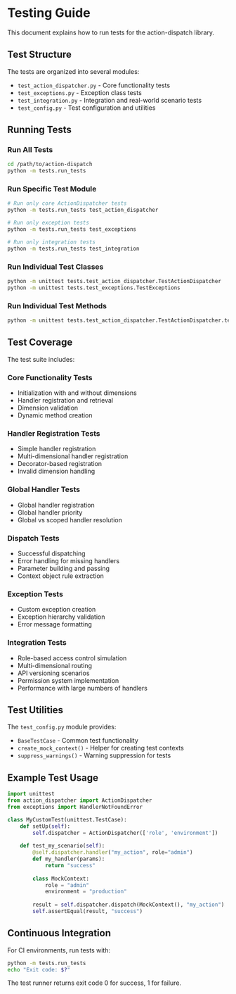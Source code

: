 # Testing Guide

This document explains how to run tests for the action-dispatch library.

## Test Structure

The tests are organized into several modules:

- `test_action_dispatcher.py` - Core functionality tests
- `test_exceptions.py` - Exception class tests  
- `test_integration.py` - Integration and real-world scenario tests
- `test_config.py` - Test configuration and utilities

## Running Tests

### Run All Tests

```bash
cd /path/to/action-dispatch
python -m tests.run_tests
```

### Run Specific Test Module

```bash
# Run only core ActionDispatcher tests
python -m tests.run_tests test_action_dispatcher

# Run only exception tests  
python -m tests.run_tests test_exceptions

# Run only integration tests
python -m tests.run_tests test_integration
```

### Run Individual Test Classes

```bash
python -m unittest tests.test_action_dispatcher.TestActionDispatcher
python -m unittest tests.test_exceptions.TestExceptions
```

### Run Individual Test Methods

```bash
python -m unittest tests.test_action_dispatcher.TestActionDispatcher.test_init_with_dimensions
```

## Test Coverage

The test suite includes:

### Core Functionality Tests
- Initialization with and without dimensions
- Handler registration and retrieval
- Dimension validation
- Dynamic method creation

### Handler Registration Tests
- Simple handler registration
- Multi-dimensional handler registration
- Decorator-based registration
- Invalid dimension handling

### Global Handler Tests
- Global handler registration
- Global handler priority
- Global vs scoped handler resolution

### Dispatch Tests
- Successful dispatching
- Error handling for missing handlers
- Parameter building and passing
- Context object rule extraction

### Exception Tests
- Custom exception creation
- Exception hierarchy validation
- Error message formatting

### Integration Tests
- Role-based access control simulation
- Multi-dimensional routing
- API versioning scenarios
- Permission system implementation
- Performance with large numbers of handlers

## Test Utilities

The `test_config.py` module provides:
- `BaseTestCase` - Common test functionality
- `create_mock_context()` - Helper for creating test contexts
- `suppress_warnings()` - Warning suppression for tests

## Example Test Usage

```python
import unittest
from action_dispatcher import ActionDispatcher
from exceptions import HandlerNotFoundError

class MyCustomTest(unittest.TestCase):
    def setUp(self):
        self.dispatcher = ActionDispatcher(['role', 'environment'])
    
    def test_my_scenario(self):
        @self.dispatcher.handler("my_action", role="admin")
        def my_handler(params):
            return "success"
        
        class MockContext:
            role = "admin"
            environment = "production"
        
        result = self.dispatcher.dispatch(MockContext(), "my_action")
        self.assertEqual(result, "success")
```

## Continuous Integration

For CI environments, run tests with:

```bash
python -m tests.run_tests
echo "Exit code: $?"
```

The test runner returns exit code 0 for success, 1 for failure.
